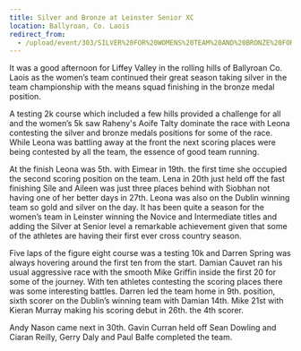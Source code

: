 ```yaml
---
title: Silver and Bronze at Leinster Senior XC
location: Ballyroan, Co. Laois
redirect_from:
  - /upload/event/303/SILVER%20FOR%20WOMENS%20TEAM%20AND%20BRONZE%20FOR%20MENS%20SQUAD%20IN%20LEINSTER%20SENIOR%20CROSS%20COUNTRY.doc
---
```


It was a good afternoon for Liffey Valley in the rolling hills of Ballyroan Co. Laois as the women’s team continued their great season taking silver in the team championship with the means squad finishing in the bronze medal position.

A testing 2k course which included a few hills provided a challenge for all and the women’s 5k saw Raheny's Aoife Talty dominate the race with Leona contesting the silver and bronze medals positions for some of the race. While Leona was battling away at the front the next scoring places were being contested by all the team, the essence of good team running.

At the finish Leona was 5th. with Eimear in 19th. the first time she occupied the second scoring position on the team. Lena in 20th just held off the fast finishing Síle and Aileen was just three places behind with Siobhan not having one of her better days in 27th.
Leona was also on the Dublin winning team so gold and silver on the day.
It has been quite a season for the women’s team in Leinster winning the Novice and Intermediate titles and adding the Silver at Senior level a remarkable achievement given that some of the athletes are having their first ever cross country season.

Five laps of the figure eight course was a testing 10k and Darren Spring was always hovering around the first ten from the start. Damian Cauvet ran his usual aggressive race with the smooth Mike Griffin inside the first 20 for some of the journey. With ten athletes contesting the scoring places there was some interesting battles. Darren led the team home in 9th. position, sixth scorer on the Dublin’s winning team with Damian 14th. Mike 21st with Kieran Murray making his scoring debut in 26th. the 4th scorer.

Andy Nason came next in 30th. Gavin Curran held off Sean Dowling and Ciaran Reilly, Gerry Daly and Paul Balfe completed the team.
